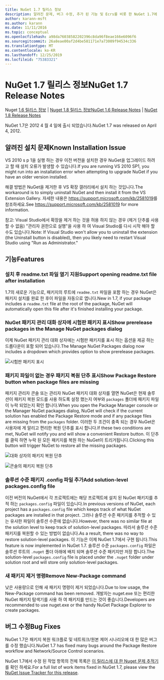 ```yaml
---
title: NuGet 1.7 릴리스 정보
description: 알려진 문제, 버그 수정, 추가 된 기능 및 Ecrs를 비롯 한 NuGet 1.7에 대 한 릴리스 정보입니다.
author: karann-msft
ms.author: karann
ms.date: 11/11/2016
ms.topic: conceptual
ms.openlocfilehash: a98da76038582202396c8da96f8eae166e6096f6
ms.sourcegitcommit: 26a8eae00af2d4be581171e7a73009f94534c336
ms.translationtype: MT
ms.contentlocale: ko-KR
ms.lasthandoff: 12/25/2019
ms.locfileid: "75383321"
---
```

# <a name="nuget-17-release-notes"></a><span data-ttu-id="5ff48-103">NuGet 1.7 릴리스 정보</span><span class="sxs-lookup"><span data-stu-id="5ff48-103">NuGet 1.7 Release Notes</span></span>

<span data-ttu-id="5ff48-104">Nuget [1.6 릴리스 정보](../release-notes/nuget-1.6.md) | [Nuget 1.8 릴리스 정보](../release-notes/nuget-1.8.md)</span><span class="sxs-lookup"><span data-stu-id="5ff48-104">[NuGet 1.6 Release Notes](../release-notes/nuget-1.6.md) | [NuGet 1.8 Release Notes](../release-notes/nuget-1.8.md)</span></span>

<span data-ttu-id="5ff48-105">NuGet 1.7은 2012 4 월 4 일에 출시 되었습니다.</span><span class="sxs-lookup"><span data-stu-id="5ff48-105">NuGet 1.7 was released on April 4, 2012.</span></span>

## <a name="known-installation-issue"></a><span data-ttu-id="5ff48-106">알려진 설치 문제</span><span class="sxs-lookup"><span data-stu-id="5ff48-106">Known Installation Issue</span></span>
<span data-ttu-id="5ff48-107">VS 2010 s p 1을 실행 하는 경우 이전 버전을 설치한 경우 NuGet을 업그레이드 하려고 할 때 설치 오류가 발생할 수 있습니다.</span><span class="sxs-lookup"><span data-stu-id="5ff48-107">If you are running VS 2010 SP1, you might run into an installation error when attempting to upgrade NuGet if you have an older version installed.</span></span>

<span data-ttu-id="5ff48-108">해결 방법은 NuGet을 제거한 후 VS 확장 갤러리에서 설치 하는 것입니다.</span><span class="sxs-lookup"><span data-stu-id="5ff48-108">The workaround is to simply uninstall NuGet and then install it from the VS Extension Gallery.</span></span>  <span data-ttu-id="5ff48-109">자세한 내용은 <https://support.microsoft.com/kb/2581019>를 참조하세요.</span><span class="sxs-lookup"><span data-stu-id="5ff48-109">See <https://support.microsoft.com/kb/2581019> for more information.</span></span>

<span data-ttu-id="5ff48-110">참고: Visual Studio에서 확장을 제거 하는 것을 허용 하지 않는 경우 (제거 단추를 사용할 수 없음) "관리자 권한으로 실행"을 사용 하 여 Visual Studio를 다시 시작 해야 할 수도 있습니다.</span><span class="sxs-lookup"><span data-stu-id="5ff48-110">Note: If Visual Studio won't allow you to uninstall the extension (the Uninstall button is disabled), then you likely need to restart Visual Studio using "Run as Administrator."</span></span>

## <a name="features"></a><span data-ttu-id="5ff48-111">기능</span><span class="sxs-lookup"><span data-stu-id="5ff48-111">Features</span></span>

### <a name="support-opening-readmetxt-file-after-installation"></a><span data-ttu-id="5ff48-112">설치 후 readme.txt 파일 열기 지원</span><span class="sxs-lookup"><span data-stu-id="5ff48-112">Support opening readme.txt file after installation</span></span>
<span data-ttu-id="5ff48-113">1\.7의 새로운 기능으로, 패키지의 루트에 `readme.txt` 파일을 포함 하는 경우 NuGet은 패키지 설치를 완료 한 후이 파일을 자동으로 엽니다.</span><span class="sxs-lookup"><span data-stu-id="5ff48-113">New in 1.7, if your package includes a `readme.txt` file at the root of the package, NuGet will automatically open this file after it's finished installing your package.</span></span>

### <a name="show-prerelease-packages-in-the-manage-nuget-packages-dialog"></a><span data-ttu-id="5ff48-114">NuGet 패키지 관리 대화 상자에 시험판 패키지 표시</span><span class="sxs-lookup"><span data-stu-id="5ff48-114">Show prerelease packages in the Manage NuGet packages dialog</span></span>
<span data-ttu-id="5ff48-115">이제 NuGet 패키지 관리 대화 상자에는 시험판 패키지를 표시 하는 옵션을 제공 하는 드롭다운이 포함 되어 있습니다.</span><span class="sxs-lookup"><span data-stu-id="5ff48-115">The Manage NuGet Packages dialog now includes a dropdown which provides option to show prerelease packages.</span></span>

![시험판 패키지 표시](./media/prerelease-dropdown.png)

### <a name="show-package-restore-button-when-package-files-are-missing"></a><span data-ttu-id="5ff48-117">패키지 파일이 없는 경우 패키지 복원 단추 표시</span><span class="sxs-lookup"><span data-stu-id="5ff48-117">Show Package Restore button when package files are missing</span></span>
<span data-ttu-id="5ff48-118">패키지 관리자 콘솔 또는 관리자 NuGet 패키지 대화 상자를 열면 NuGet은 현재 솔루션이 패키지 복원 모드를 사용 하도록 설정 했는지 여부와 `packages` 폴더에 패키지 파일이 누락 되었는지 확인 합니다.</span><span class="sxs-lookup"><span data-stu-id="5ff48-118">When you open the Package Manager console or the Manager NuGet packages dialog, NuGet will check if the current solution has enabled the Package Restore mode and if any package files are missing from the `packages` folder.</span></span> <span data-ttu-id="5ff48-119">이러한 두 조건이 충족 되는 경우 NuGet은 사용자에 게 알리고 편리한 복원 단추를 표시 합니다.</span><span class="sxs-lookup"><span data-stu-id="5ff48-119">If these two conditions are met, NuGet will notify you and will show a convenient Restore button.</span></span> <span data-ttu-id="5ff48-120">이 단추를 클릭 하면 누락 된 모든 패키지를 복원 하는 NuGet이 트리거됩니다.</span><span class="sxs-lookup"><span data-stu-id="5ff48-120">Clicking this button will trigger NuGet to restore all the missing packages.</span></span>

![대화 상자의 패키지 복원 단추](./media/packagerestore-dialog.png)

![콘솔의 패키지 복원 단추](./media/packagerestore-console.png)

### <a name="add-solution-level-packagesconfig-file"></a><span data-ttu-id="5ff48-123">솔루션 수준 패키지 .config 파일 추가</span><span class="sxs-lookup"><span data-stu-id="5ff48-123">Add solution-level packages.config file</span></span>
<span data-ttu-id="5ff48-124">이전 버전의 NuGet에서 각 프로젝트에는 해당 프로젝트에 설치 된 NuGet 패키지를 추적 하는 `packages.config` 파일이 있습니다.</span><span class="sxs-lookup"><span data-stu-id="5ff48-124">In previous versions of NuGet, each project has a `packages.config` file which keeps track of what NuGet packages are installed in that project.</span></span> <span data-ttu-id="5ff48-125">그러나 솔루션 수준 패키지를 추적할 수 있는 유사한 파일이 솔루션 수준에 없습니다.</span><span class="sxs-lookup"><span data-stu-id="5ff48-125">However, there was no similar file at the solution level to keep track of solution-level packages.</span></span> <span data-ttu-id="5ff48-126">따라서 솔루션 수준 패키지를 복원할 수 있는 방법이 없습니다.</span><span class="sxs-lookup"><span data-stu-id="5ff48-126">As a result, there was no way to restore solution-level packages.</span></span>
<span data-ttu-id="5ff48-127">이 기능은 이제 NuGet 1.7에서 구현 됩니다.</span><span class="sxs-lookup"><span data-stu-id="5ff48-127">This feature is now implemented in NuGet 1.7.</span></span> <span data-ttu-id="5ff48-128">솔루션 수준 `packages.config` 파일은 솔루션 루트의 `.nuget` 폴더 아래에 배치 되며 솔루션 수준 패키지만 저장 합니다.</span><span class="sxs-lookup"><span data-stu-id="5ff48-128">The solution-level `packages.config` file is placed under the `.nuget` folder under solution root and will store only solution-level packages.</span></span>

### <a name="remove-new-package-command"></a><span data-ttu-id="5ff48-129">새 패키지 제거 명령</span><span class="sxs-lookup"><span data-stu-id="5ff48-129">Remove New-Package command</span></span>
<span data-ttu-id="5ff48-130">낮은 사용량으로 인해 새 패키지 명령이 제거 되었습니다.</span><span class="sxs-lookup"><span data-stu-id="5ff48-130">Due to low usage, the New-Package command has been removed.</span></span> <span data-ttu-id="5ff48-131">개발자는 nuget.exe 또는 편리한 NuGet 패키지 탐색기를 사용 하 여 패키지를 만드는 것이 좋습니다.</span><span class="sxs-lookup"><span data-stu-id="5ff48-131">Developers are recommended to use nuget.exe or the handy NuGet Package Explorer to create packages.</span></span>

## <a name="bug-fixes"></a><span data-ttu-id="5ff48-132">버그 수정</span><span class="sxs-lookup"><span data-stu-id="5ff48-132">Bug Fixes</span></span>
<span data-ttu-id="5ff48-133">NuGet 1.7은 패키지 복원 워크플로 및 네트워크/원본 제어 시나리오에 대 한 많은 버그를 수정 했습니다.</span><span class="sxs-lookup"><span data-stu-id="5ff48-133">NuGet 1.7 has fixed many bugs around the Package Restore workflow and Network/Source Control scenarios.</span></span>

<span data-ttu-id="5ff48-134">NuGet 1.7에서 수정 된 작업 항목의 전체 목록은 [이 릴리스에 대 한 Nuget 문제 추적기](http://nuget.codeplex.com/workitem/list/advanced?keyword=&status=Closed&type=All&priority=All&release=NuGet%201.7&assignedTo=All&component=All&sortField=Votes&sortDirection=Descending&page=0)를 확인 하세요.</span><span class="sxs-lookup"><span data-stu-id="5ff48-134">For a full list of work items fixed in NuGet 1.7, please view the [NuGet Issue Tracker for this release](http://nuget.codeplex.com/workitem/list/advanced?keyword=&status=Closed&type=All&priority=All&release=NuGet%201.7&assignedTo=All&component=All&sortField=Votes&sortDirection=Descending&page=0).</span></span>
